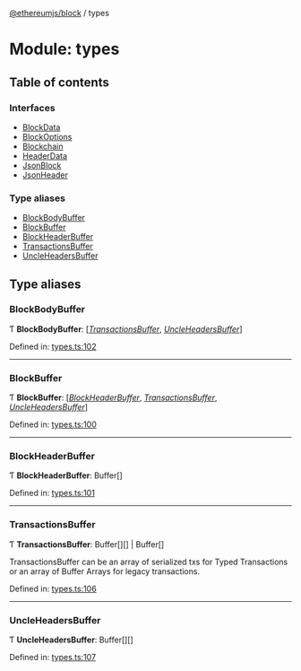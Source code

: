 [@ethereumjs/block](../README.md) / types

# Module: types

## Table of contents

### Interfaces

- [BlockData](../interfaces/types.blockdata.md)
- [BlockOptions](../interfaces/types.blockoptions.md)
- [Blockchain](../interfaces/types.blockchain.md)
- [HeaderData](../interfaces/types.headerdata.md)
- [JsonBlock](../interfaces/types.jsonblock.md)
- [JsonHeader](../interfaces/types.jsonheader.md)

### Type aliases

- [BlockBodyBuffer](types.md#blockbodybuffer)
- [BlockBuffer](types.md#blockbuffer)
- [BlockHeaderBuffer](types.md#blockheaderbuffer)
- [TransactionsBuffer](types.md#transactionsbuffer)
- [UncleHeadersBuffer](types.md#uncleheadersbuffer)

## Type aliases

### BlockBodyBuffer

Ƭ **BlockBodyBuffer**: [[*TransactionsBuffer*](types.md#transactionsbuffer), [*UncleHeadersBuffer*](types.md#uncleheadersbuffer)]

Defined in: [types.ts:102](https://github.com/ethereumjs/ethereumjs-monorepo/blob/master/packages/block/src/types.ts#L102)

___

### BlockBuffer

Ƭ **BlockBuffer**: [[*BlockHeaderBuffer*](types.md#blockheaderbuffer), [*TransactionsBuffer*](types.md#transactionsbuffer), [*UncleHeadersBuffer*](types.md#uncleheadersbuffer)]

Defined in: [types.ts:100](https://github.com/ethereumjs/ethereumjs-monorepo/blob/master/packages/block/src/types.ts#L100)

___

### BlockHeaderBuffer

Ƭ **BlockHeaderBuffer**: Buffer[]

Defined in: [types.ts:101](https://github.com/ethereumjs/ethereumjs-monorepo/blob/master/packages/block/src/types.ts#L101)

___

### TransactionsBuffer

Ƭ **TransactionsBuffer**: Buffer[][] \| Buffer[]

TransactionsBuffer can be an array of serialized txs for Typed Transactions or an array of Buffer Arrays for legacy transactions.

Defined in: [types.ts:106](https://github.com/ethereumjs/ethereumjs-monorepo/blob/master/packages/block/src/types.ts#L106)

___

### UncleHeadersBuffer

Ƭ **UncleHeadersBuffer**: Buffer[][]

Defined in: [types.ts:107](https://github.com/ethereumjs/ethereumjs-monorepo/blob/master/packages/block/src/types.ts#L107)
